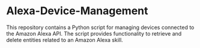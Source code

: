 # Alexa-Device-Management
This repository contains a Python script for managing devices connected to the Amazon Alexa API. The script provides functionality to retrieve and delete entities related to an Amazon Alexa skill.
